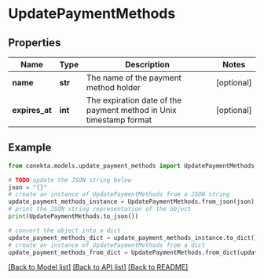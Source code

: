 # UpdatePaymentMethods


## Properties

Name | Type | Description | Notes
------------ | ------------- | ------------- | -------------
**name** | **str** | The name of the payment method holder | [optional] 
**expires_at** | **int** | The expiration date of the payment method in Unix timestamp format | [optional] 

## Example

```python
from conekta.models.update_payment_methods import UpdatePaymentMethods

# TODO update the JSON string below
json = "{}"
# create an instance of UpdatePaymentMethods from a JSON string
update_payment_methods_instance = UpdatePaymentMethods.from_json(json)
# print the JSON string representation of the object
print(UpdatePaymentMethods.to_json())

# convert the object into a dict
update_payment_methods_dict = update_payment_methods_instance.to_dict()
# create an instance of UpdatePaymentMethods from a dict
update_payment_methods_from_dict = UpdatePaymentMethods.from_dict(update_payment_methods_dict)
```
[[Back to Model list]](../README.md#documentation-for-models) [[Back to API list]](../README.md#documentation-for-api-endpoints) [[Back to README]](../README.md)


